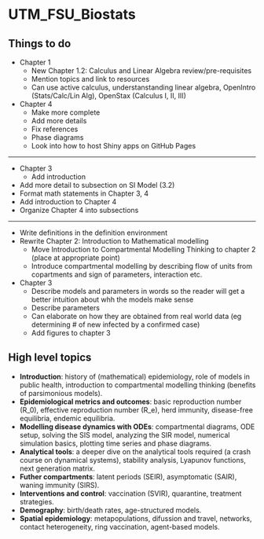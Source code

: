 # UTM_FSU_Biostats

## Things to do
- Chapter 1
  - New Chapter 1.2: Calculus and Linear Algebra review/pre-requisites
  - Mention topics and link to resources
  - Can use active calculus, understanstanding linear algebra, OpenIntro (Stats/Calc/Lin Alg), OpenStax (Calculus I, II, III)
- Chapter 4
  - Make more complete
  - Add more details
  - Fix references
  - Phase diagrams
  - Look into how to host Shiny apps on GitHub Pages

---
- Chapter 3
  - Add introduction
- Add more detail to subsection on SI Model (3.2)
- Format math statements in Chapter 3, 4
- Add introduction to Chapter 4
- Organize Chapter 4 into subsections

---
- Write definitions in the definition environment
- Rewrite Chapter 2: Introduction to Mathematical modelling
  - Move Introduction to Compartmental Modelling Thinking to chapter 2 (place at appropriate point)
  - Introduce compartmental modelling by describing flow of units from copartments and sign of parameters, interaction etc.
- Chapter 3
  - Describe models and parameters in words so the reader will get a better intuition about whh the models make sense
  - Describe parameters
  - Can elaborate on how they are obtained from real world data (eg determining # of new infected by a confirmed case)
  - Add figures to chapter 3

## High level topics

- **Introduction**: history of (mathematical) epidemiology, role of models in public health, introduction to compartmental modelling thinking (benefits of parsimonious models).
- **Epidemiological metrics and outcomes**: basic reproduction number (R_0), effective reproduction number (R_e), herd immunity, disease-free equilibria, endemic equilibria.
- **Modelling disease dynamics with ODEs**: compartmental diagrams, ODE setup, solving the SIS model, analyzing the SIR model, numerical simulation basics, plotting time series and phase diagrams.
- **Analytical tools**: a deeper dive on the analytical tools required (a crash course on dynamical systems), stability analysis, Lyapunov functions, next generation matrix.
- **Futher compartments**: latent periods (SEIR), asymptomatic (SAIR), waning immunity (SIRS).
- **Interventions and control**: vaccination (SVIR), quarantine, treatment strategies.
- **Demography**: birth/death rates, age-structured models.
- **Spatial epidemiology**: metapopulations, difussion and travel, networks, contact heterogeneity, ring vaccination, agent-based models.
